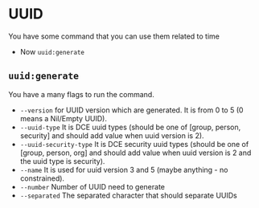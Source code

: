 # UUID

You have some command that you can use them related to time
* Now `uuid:generate`

## `uuid:generate`
You have a many flags to run the command.
- `--version` for UUID version which are generated. It is from 0 to 5 (0 means a Nil/Empty UUID).
- `--uuid-type` It is DCE uuid types (should be one of [group, person, security] and should add value when uuid version is 2).
- `--uuid-security-type` It is DCE security uuid types (should be one of [group, person, org] and should add value when uuid version is 2 and the uuid type is security).
- `--name` It is used for uuid version 3 and 5 (maybe anything - no constrained).
- `--number` Number of UUID need to generate
- `--separated` The separated character that should separate UUIDs
